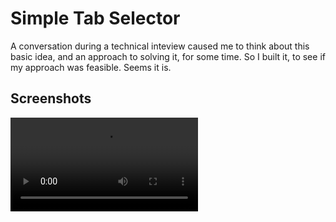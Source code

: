 # Simple Tab Selector
A conversation during a technical inteview caused me to think about this basic idea, and an approach to solving it, for some time. So I built it, to see if my approach was feasible. Seems it is.

## Screenshots

![](screen_recording.mp4)

